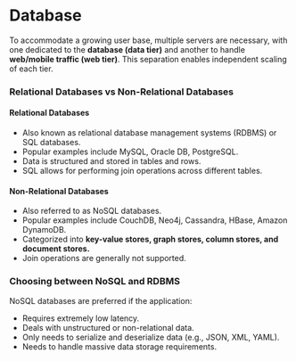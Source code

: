 # Database

To accommodate a growing user base, multiple servers are necessary, with one dedicated to the **database (data tier)** and another to handle **web/mobile traffic (web tier)**. This separation enables independent scaling of each tier.

### Relational Databases vs Non-Relational Databases

#### Relational Databases
- Also known as relational database management systems (RDBMS) or SQL databases.
- Popular examples include MySQL, Oracle DB, PostgreSQL.
- Data is structured and stored in tables and rows.
- SQL allows for performing join operations across different tables.

#### Non-Relational Databases
- Also referred to as NoSQL databases.
- Popular examples include CouchDB, Neo4j, Cassandra, HBase, Amazon DynamoDB.
- Categorized into **key-value stores, graph stores, column stores, and document stores.**
- Join operations are generally not supported.

### Choosing between NoSQL and RDBMS
NoSQL databases are preferred if the application:

- Requires extremely low latency.
- Deals with unstructured or non-relational data.
- Only needs to serialize and deserialize data (e.g., JSON, XML, YAML).
- Needs to handle massive data storage requirements.